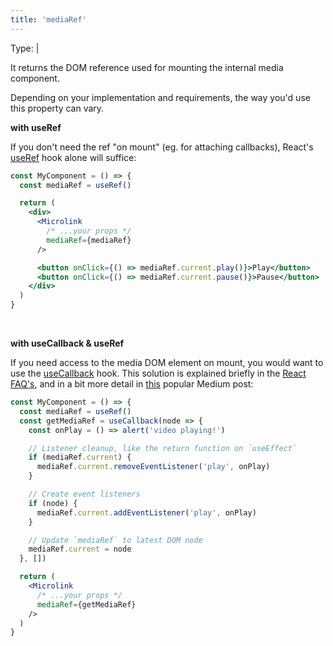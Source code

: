 ```yaml
---
title: 'mediaRef'
---
```


Type: <TypeContainer><Type children='<object>'/> | <Type children='<function>'/></TypeContainer>

It returns the DOM reference used for mounting the internal media component.

Depending on your implementation and requirements, the way you'd use this property can vary.

**with useRef**

If you don't need the ref "on mount" (eg. for attaching callbacks), React's [useRef](https://reactjs.org/docs/hooks-reference.html#useref) hook alone will suffice:

```jsx
const MyComponent = () => {
  const mediaRef = useRef()

  return (
    <div>
      <Microlink
        /* ...your props */
        mediaRef={mediaRef}
      />

      <button onClick={() => mediaRef.current.play()}>Play</button>
      <button onClick={() => mediaRef.current.pause()}>Pause</button>
    </div>
  )
}
```

<br/>

**with useCallback & useRef**

If you need access to the media DOM element on mount, you would want to use the [useCallback](https://reactjs.org/docs/hooks-reference.html#usecallback) hook. This solution is explained briefly in the [React FAQ's](https://reactjs.org/docs/hooks-faq.html#how-can-i-measure-a-dom-node), and in a bit more detail in [this](https://medium.com/@teh_builder/ref-objects-inside-useeffect-hooks-eb7c15198780) popular Medium post:

```jsx
const MyComponent = () => {
  const mediaRef = useRef()
  const getMediaRef = useCallback(node => {
    const onPlay = () => alert('video playing!')

    // Listener cleanup, like the return function on `useEffect`
    if (mediaRef.current) {
      mediaRef.current.removeEventListener('play', onPlay)
    }

    // Create event listeners
    if (node) {
      mediaRef.current.addEventListener('play', onPlay)
    }

    // Update `mediaRef` to latest DOM node
    mediaRef.current = node
  }, [])

  return (
    <Microlink
      /* ...your props */
      mediaRef={getMediaRef}
    />
  )
}
```
